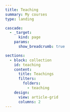 ```yaml
---
title: Teaching
summary: My courses
type: landing

cascade:
  - _target:
      kind: page
    params:
      show_breadcrumb: true

sections:
  - block: collection
    id: teaching
    content:
      title: Teachings
      filters:
        folders:
          - teaching
    design:
      view: article-grid
      columns: 2
---
```

